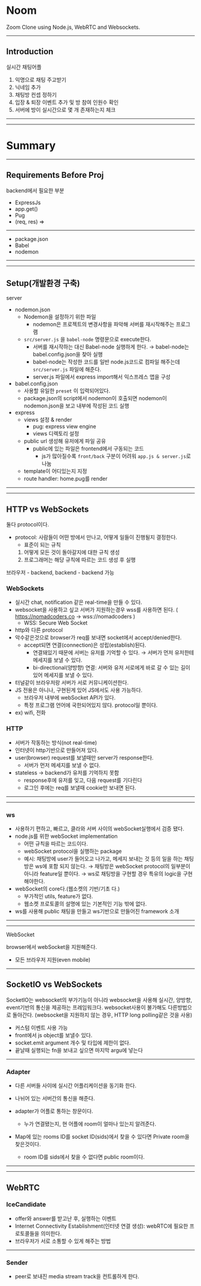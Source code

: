 # Noom

Zoom Clone using Node.js, WebRTC and Websockets.

---

## Introduction

실시간 채팅어플

1. 익명으로 채팅 주고받기
2. 닉네임 추가
3. 채팅방 컨셉 정하기
4. 입장 & 퇴장 이벤트 추가 및 방 참여 인원수 확인
5. 서버에 방이 실시간으로 몇 개 존재하는지 체크

---

---

# Summary

---

## Requirements Before Proj

backend에서 필요한 부분

- ExpressJs
- app.get()
- Pug
- (req, res) ⇒

---

- package.json
- Babel
- nodemon

---

---

## Setup(개발환경 구축)

server

- nodemon.json
  - Nodemon을 설정하기 위한 파일
    - nodemon은 프로젝트의 변경사항을 파악해 서버를 재시작해주는 프로그램
  - `src/server.js` 을 `babel-node` 명령문으로 execute한다.
    - 서버를 재시작하는 대신 Babel-node 실행하게 한다. → babel-node는 babel.config.json을 찾아 실행
    - babel-node는 작성한 코드를 일반 node.js코드로 컴파일 해주는데 `src/server.js` 파일에 해준다.
    - server.js 파일에서 express import해서 익스프레스 앱을 구성
- babel.config.json
  - 사용할 유일한 `preset` 이 입력되어있다.
  - package.json의 script에서 nodemon이 호출되면 nodemon이 nodemon.json을 보고 내부에 작성된 코드 실행
- express
  - views 설정 & render
    - pug: express view engine
    - views 디렉토리 설정
  - public url 생성해 유저에게 파일 공유
    - public에 있는 파일은 frontend에서 구동되는 코드
      - js가 많아질수록 `front/back` 구분이 어려워 `app.js & server.js`로 나눔
  - template이 어디있는지 지정
  - route handler: home.pug를 render

---

---

## HTTP vs WebSockets

둘다 protocol이다.

- protocol: 사람들이 어떤 방에서 만나고, 어떻게 일들이 진행될지 결정한다.
  - 표준이 되는 규칙
  1. 어떻게 모든 것이 돌아갈지에 대한 규칙 생성
  2. 프로그래머는 해당 규칙에 따르는 코드 생성 후 실행

브라우저 - backend, backend - backend 가능

### WebSockets

- 실시간 chat, notification 같은 real-time을 만들 수 있다.
- websocket을 사용하고 싶고 서버가 지원하는경우 wss를 사용하면 된다. ( https://nomadcoders.co → wss://nomadcoders )
  - WSS: Secure Web Socket
- http와 다른 protocol
- 악수같은것으로 browser가 req를 보내면 socket에서 accept/denied한다.
  - accept되면 연결(connection)은 성립(establish)된다.
    - 연결돼있기 때문에 서버는 유저를 기억할 수 있다. → 서버가 먼저 유저한테 메세지를 보낼 수 있다.
    - bi-directional(양방향) 연결: 서버와 유저 서로에게 바로 갈 수 있는 길이 있어 메세지를 보낼 수 있다.
- 터널같이 브라우저랑 서버가 서로 커뮤니케이션한다.
- JS 전용은 아니나, 구현된게 있어 JS에서도 사용 가능하다.
  - 브라우저 내부에 webSocket API가 있다.
  - 특정 프로그램 언어에 국한되어있지 않다. protocol일 뿐이다.
- ex) wifi, 전화

### HTTP

- 서버가 작동하는 방식(not real-time)
- 인터넷이 http기반으로 만들어져 있다.
- user(browser) request를 보낼때만 server가 response한다.
  - 서버가 먼저 메세지를 보낼 수 없다.
- stateless → backend가 유저를 기억하지 못함
  - response후에 유저를 잊고, 다음 request를 기다린다
  - 로그인 후에는 req를 보낼때 cookie만 보내면 된다.

---

---

### ws

- 사용하기 편하고, 빠르고, 클라와 서버 사이의 webSocket실행에서 검증 됐다.
- node.js를 위한 webSocket implementation
  - 어떤 규칙을 따르는 코드이다.
  - webSocket protocol을 실행하는 package
  - 예시: 채팅방에 user가 들어오고 나가고, 메세지 보내는 것 등의 일을 하는 채팅방은 ws에 포함 되지 않는다.
    → 채팅방은 webSocket protocol의 일부분이 아니라 feature일 뿐이다.
    → ws로 채팅방을 구현할 경우 특유의 logic을 구현해야한다.
- webSocket의 core다.(웹소켓의 기반/기초 다.)
  - 부가적인 utils, feature가 없다.
  - 웹소켓 프로토콜의 설명에 있는 기본적인 기능 밖에 없다.
- ws를 사용해 public 채팅을 만들고 ws기반으로 만들어진 framework 소개

---

---

WebSocket

browser에서 webSocket을 지원해준다.

- 모든 브라우저 지원(even mobile)

---

## SocketIO vs WebSockets

SocketIO는 websocket의 부가기능이 아니라
websocket을 사용해 실시간, 양방향, event기반의 통신을 제공하는 프레임워크다.
websocket사용이 불가해도 다른방법으로 돌아간다.
(websocket을 지원하지 않는 경우, HTTP long polling같은 것을 사용)

- 커스텀 이벤트 사용 가능
- front에서 js object를 보낼수 있다.
- socket.emit argument 개수 및 타입에 제한이 없다.
- 끝날때 실행되는 fn을 보내고 싶으면 마지막 argu에 넣는다

---

### Adapter

- 다른 서버들 사이에 실시간 어플리케이션을 동기화 한다.
- 나뉘어 있는 서버간의 통신을 해준다.
- adapter가 어플로 통하는 창문이다.

  - 누가 연결됐는지, 현 어플에 room이 얼마나 있는지 알려준다.

- Map에 있는 rooms ID를 socket ID(sids)에서 찾을 수 있다면 Private room을 찾은것이다.
  - room ID를 sids에서 찾을 수 없다면 public room이다.

---

---

## WebRTC

### IceCandidate

- offer와 answer를 받고난 후, 실행하는 이벤트
- Internet Connectivity Establishment(인터넷 연결 생성): webRTC에 필요한 프로토콜들을 의미한다.
- 브라우저가 서로 소통할 수 있게 해주는 방법

---

### Sender

- peer로 보내진 media stream track을 컨트롤하게 한다.
